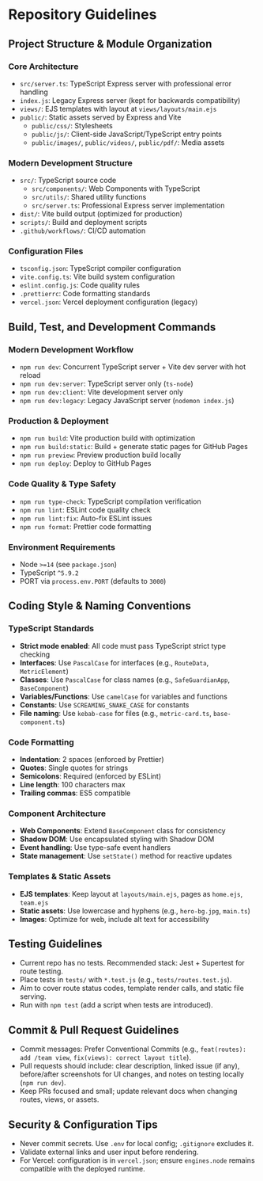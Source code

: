 # Repository Guidelines

## Project Structure & Module Organization

### Core Architecture
- `src/server.ts`: TypeScript Express server with professional error handling
- `index.js`: Legacy Express server (kept for backwards compatibility)
- `views/`: EJS templates with layout at `views/layouts/main.ejs`
- `public/`: Static assets served by Express and Vite
  - `public/css/`: Stylesheets
  - `public/js/`: Client-side JavaScript/TypeScript entry points
  - `public/images/`, `public/videos/`, `public/pdf/`: Media assets

### Modern Development Structure
- `src/`: TypeScript source code
  - `src/components/`: Web Components with TypeScript
  - `src/utils/`: Shared utility functions
  - `src/server.ts`: Professional Express server implementation
- `dist/`: Vite build output (optimized for production)
- `scripts/`: Build and deployment scripts
- `.github/workflows/`: CI/CD automation

### Configuration Files
- `tsconfig.json`: TypeScript compiler configuration
- `vite.config.ts`: Vite build system configuration
- `eslint.config.js`: Code quality rules
- `.prettierrc`: Code formatting standards
- `vercel.json`: Vercel deployment configuration (legacy)

## Build, Test, and Development Commands

### Modern Development Workflow
- `npm run dev`: Concurrent TypeScript server + Vite dev server with hot reload
- `npm run dev:server`: TypeScript server only (`ts-node`)
- `npm run dev:client`: Vite development server only
- `npm run dev:legacy`: Legacy JavaScript server (`nodemon index.js`)

### Production & Deployment
- `npm run build`: Vite production build with optimization
- `npm run build:static`: Build + generate static pages for GitHub Pages
- `npm run preview`: Preview production build locally
- `npm run deploy`: Deploy to GitHub Pages

### Code Quality & Type Safety
- `npm run type-check`: TypeScript compilation verification
- `npm run lint`: ESLint code quality check
- `npm run lint:fix`: Auto-fix ESLint issues
- `npm run format`: Prettier code formatting

### Environment Requirements
- Node `>=14` (see `package.json`)
- TypeScript `^5.9.2`
- PORT via `process.env.PORT` (defaults to `3000`)

## Coding Style & Naming Conventions

### TypeScript Standards
- **Strict mode enabled**: All code must pass TypeScript strict type checking
- **Interfaces**: Use `PascalCase` for interfaces (e.g., `RouteData`, `MetricElement`)
- **Classes**: Use `PascalCase` for class names (e.g., `SafeGuardianApp`, `BaseComponent`)
- **Variables/Functions**: Use `camelCase` for variables and functions
- **Constants**: Use `SCREAMING_SNAKE_CASE` for constants
- **File naming**: Use `kebab-case` for files (e.g., `metric-card.ts`, `base-component.ts`)

### Code Formatting
- **Indentation**: 2 spaces (enforced by Prettier)
- **Quotes**: Single quotes for strings
- **Semicolons**: Required (enforced by ESLint)
- **Line length**: 100 characters max
- **Trailing commas**: ES5 compatible

### Component Architecture
- **Web Components**: Extend `BaseComponent` class for consistency
- **Shadow DOM**: Use encapsulated styling with Shadow DOM
- **Event handling**: Use type-safe event handlers
- **State management**: Use `setState()` method for reactive updates

### Templates & Static Assets
- **EJS templates**: Keep layout at `layouts/main.ejs`, pages as `home.ejs`, `team.ejs`
- **Static assets**: Use lowercase and hyphens (e.g., `hero-bg.jpg`, `main.ts`)
- **Images**: Optimize for web, include alt text for accessibility

## Testing Guidelines
- Current repo has no tests. Recommended stack: Jest + Supertest for route testing.
- Place tests in `tests/` with `*.test.js` (e.g., `tests/routes.test.js`).
- Aim to cover route status codes, template render calls, and static file serving.
- Run with `npm test` (add a script when tests are introduced).

## Commit & Pull Request Guidelines
- Commit messages: Prefer Conventional Commits (e.g., `feat(routes): add /team view`, `fix(views): correct layout title`).
- Pull requests should include: clear description, linked issue (if any), before/after screenshots for UI changes, and notes on testing locally (`npm run dev`).
- Keep PRs focused and small; update relevant docs when changing routes, views, or assets.

## Security & Configuration Tips
- Never commit secrets. Use `.env` for local config; `.gitignore` excludes it.
- Validate external links and user input before rendering.
- For Vercel: configuration is in `vercel.json`; ensure `engines.node` remains compatible with the deployed runtime.

